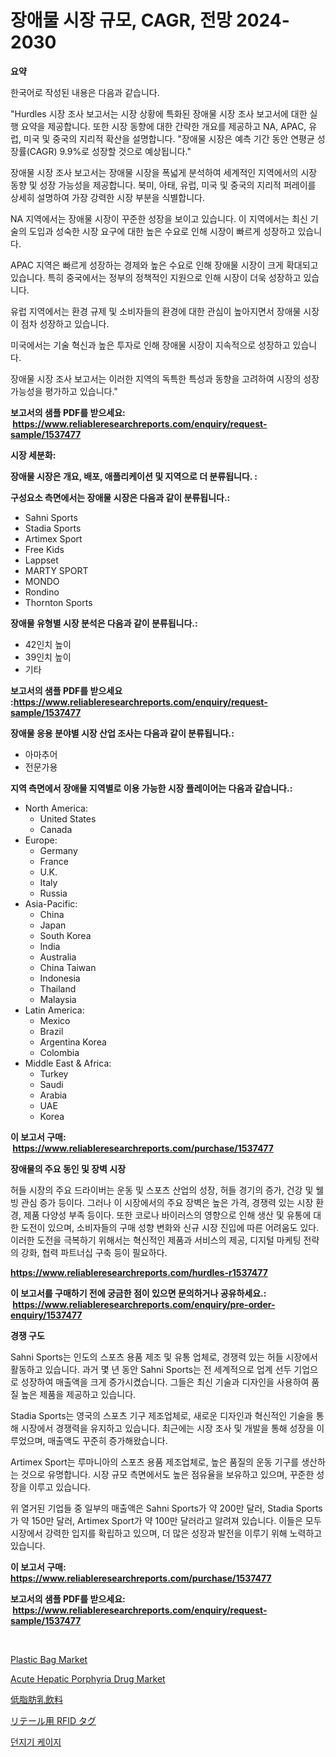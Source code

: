 <p><h1>장애물 시장 규모, CAGR, 전망 2024-2030</h1></p><p><strong>요약</strong></p>
<p><p>한국어로 작성된 내용은 다음과 같습니다.</p><p>"Hurdles 시장 조사 보고서는 시장 상황에 특화된 장애물 시장 조사 보고서에 대한 실행 요약을 제공합니다. 또한 시장 동향에 대한 간략한 개요를 제공하고 NA, APAC, 유럽, 미국 및 중국의 지리적 확산을 설명합니다. "장애물 시장은 예측 기간 동안 연평균 성장률(CAGR) 9.9%로 성장할 것으로 예상됩니다."</p><p>장애물 시장 조사 보고서는 장애물 시장을 폭넓게 분석하여 세계적인 지역에서의 시장 동향 및 성장 가능성을 제공합니다. 북미, 아태, 유럽, 미국 및 중국의 지리적 퍼레이를 상세히 설명하여 가장 강력한 시장 부분을 식별합니다.</p><p>NA 지역에서는 장애물 시장이 꾸준한 성장을 보이고 있습니다. 이 지역에서는 최신 기술의 도입과 성숙한 시장 요구에 대한 높은 수요로 인해 시장이 빠르게 성장하고 있습니다.</p><p>APAC 지역은 빠르게 성장하는 경제와 높은 수요로 인해 장애물 시장이 크게 확대되고 있습니다. 특히 중국에서는 정부의 정책적인 지원으로 인해 시장이 더욱 성장하고 있습니다.</p><p>유럽 지역에서는 환경 규제 및 소비자들의 환경에 대한 관심이 높아지면서 장애물 시장이 점차 성장하고 있습니다.</p><p>미국에서는 기술 혁신과 높은 투자로 인해 장애물 시장이 지속적으로 성장하고 있습니다.</p><p>장애물 시장 조사 보고서는 이러한 지역의 독특한 특성과 동향을 고려하여 시장의 성장 가능성을 평가하고 있습니다."</p></p>
<p><strong>보고서의 샘플 PDF를 받으세요: &nbsp;<a href="https://www.reliableresearchreports.com/enquiry/request-sample/1537477">https://www.reliableresearchreports.com/enquiry/request-sample/1537477</a></strong></p>
<p><strong>시장 세분화:</strong></p>
<p><strong> 장애물 시장은 개요, 배포, 애플리케이션 및 지역으로 더 분류됩니다. :</strong></p>
<p><strong>구성요소 측면에서는 장애물 시장은 다음과 같이 분류됩니다.:</strong></p>
<p><ul><li>Sahni Sports</li><li>Stadia Sports</li><li>Artimex Sport</li><li>Free Kids</li><li>Lappset</li><li>MARTY SPORT</li><li>MONDO</li><li>Rondino</li><li>Thornton Sports</li></ul></p>
<p><strong> 장애물 유형별 시장 분석은 다음과 같이 분류됩니다.:</strong></p>
<p><ul><li>42인치 높이</li><li>39인치 높이</li><li>기타</li></ul></p>
<p><strong>보고서의 샘플 PDF를 받으세요 :<a href="https://www.reliableresearchreports.com/enquiry/request-sample/1537477">https://www.reliableresearchreports.com/enquiry/request-sample/1537477</a></strong></p>
<p><strong> 장애물 응용 분야별 시장 산업 조사는 다음과 같이 분류됩니다.:</strong></p>
<p><ul><li>아마추어</li><li>전문가용</li></ul></p>
<p><strong>지역 측면에서 장애물 지역별로 이용 가능한 시장 플레이어는 다음과 같습니다.:</strong></p>
<p><ul>
    <li>
        North America:
        <ul>
            <li>United States</li>
            <li>Canada</li>
        </ul>
    </li>
    <li>
        Europe:
        <ul>
            <li>Germany</li>
            <li>France</li>
            <li>U.K.</li>
            <li>Italy</li>
            <li>Russia</li>
        </ul>
    </li>
    <li>
        Asia-Pacific:
        <ul>
            <li>China</li>
            <li>Japan</li>
            <li>South Korea</li>
            <li>India</li>
            <li>Australia</li>
            <li>China Taiwan</li>
            <li>Indonesia</li>
            <li>Thailand</li>
            <li>Malaysia</li>
        </ul>
    </li>
    <li>
        Latin America:
        <ul>
            <li>Mexico</li>
            <li>Brazil</li>
            <li>Argentina Korea</li>
            <li>Colombia</li>
        </ul>
    </li>
    <li>
        Middle East & Africa:
        <ul>
            <li>Turkey</li>
            <li>Saudi</li>
            <li>Arabia</li>
            <li>UAE</li>
            <li>Korea</li>
        </ul>
    </li>
    </ul></p>
<p><strong>이 보고서 구매: &nbsp;<a href="https://www.reliableresearchreports.com/purchase/1537477">https://www.reliableresearchreports.com/purchase/1537477</a></strong></p>
<p><strong>장애물의 주요 동인 및 장벽 시장</strong></p>
<p><p>허들 시장의 주요 드라이버는 운동 및 스포츠 산업의 성장, 허들 경기의 증가, 건강 및 웰빙 관심 증가 등이다. 그러나 이 시장에서의 주요 장벽은 높은 가격, 경쟁력 있는 시장 환경, 제품 다양성 부족 등이다. 또한 코로나 바이러스의 영향으로 인해 생산 및 유통에 대한 도전이 있으며, 소비자들의 구매 성향 변화와 신규 시장 진입에 따른 어려움도 있다. 이러한 도전을 극복하기 위해서는 혁신적인 제품과 서비스의 제공, 디지털 마케팅 전략의 강화, 협력 파트너십 구축 등이 필요하다.</p></p>
<p><strong><a href="https://www.reliableresearchreports.com/hurdles-r1537477">https://www.reliableresearchreports.com/hurdles-r1537477</a></strong></p>
<p><strong>이 보고서를 구매하기 전에 궁금한 점이 있으면 문의하거나 공유하세요.: &nbsp;<a href="https://www.reliableresearchreports.com/enquiry/pre-order-enquiry/1537477">https://www.reliableresearchreports.com/enquiry/pre-order-enquiry/1537477</a></strong></p>
<p><strong>경쟁 구도</strong></p>
<p><p>Sahni Sports는 인도의 스포츠 용품 제조 및 유통 업체로, 경쟁력 있는 허들 시장에서 활동하고 있습니다. 과거 몇 년 동안 Sahni Sports는 전 세계적으로 업계 선두 기업으로 성장하여 매출액을 크게 증가시켰습니다. 그들은 최신 기술과 디자인을 사용하여 품질 높은 제품을 제공하고 있습니다.</p><p>Stadia Sports는 영국의 스포츠 기구 제조업체로, 새로운 디자인과 혁신적인 기술을 통해 시장에서 경쟁력을 유지하고 있습니다. 최근에는 시장 조사 및 개발을 통해 성장을 이루었으며, 매출액도 꾸준히 증가해왔습니다.</p><p>Artimex Sport는 루마니아의 스포츠 용품 제조업체로, 높은 품질의 운동 기구를 생산하는 것으로 유명합니다. 시장 규모 측면에서도 높은 점유율을 보유하고 있으며, 꾸준한 성장을 이루고 있습니다.</p><p>위 열거된 기업들 중 일부의 매출액은 Sahni Sports가 약 200만 달러, Stadia Sports가 약 150만 달러, Artimex Sport가 약 100만 달러라고 알려져 있습니다. 이들은 모두 시장에서 강력한 입지를 확립하고 있으며, 더 많은 성장과 발전을 이루기 위해 노력하고 있습니다.</p></p>
<p><strong>이 보고서 구매: &nbsp; <a href="https://www.reliableresearchreports.com/purchase/1537477">https://www.reliableresearchreports.com/purchase/1537477</a></strong></p>
<p><strong>보고서의 샘플 PDF를 받으세요: &nbsp;<a href="https://www.reliableresearchreports.com/enquiry/request-sample/1537477">https://www.reliableresearchreports.com/enquiry/request-sample/1537477</a></strong><strong></strong></p>
<p>&nbsp;</p>
<p><p><a href="https://www.linkedin.com/pulse/plastic-bag-market-research-report-provides-critical-insights-d7ttf">Plastic Bag Market</a></p><p><a href="https://github.com/luckyshygirl/Market-Research-Report-List-4/blob/main/acute-hepatic-porphyria-drug-market.md">Acute Hepatic Porphyria Drug Market</a></p><p><a href="https://github.com/roulaayoub-saad/Market-Research-Report-List-1/blob/main/717249955823.md">低脂肪乳飲料</a></p><p><a href="https://github.com/zjkmgcs938405/Market-Research-Report-List-2/blob/main/572511055822.md">リテール用 RFID タグ</a></p><p><a href="https://github.com/rcabello548/Market-Research-Report-List-1/blob/main/182826653762.md">던지기 케이지</a></p></p>